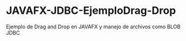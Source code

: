 # JAVAFX-JDBC-EjemploDrag-Drop
Ejemplo de Drag and Drop en JAVAFX y manejo de archivos como BLOB JDBC
